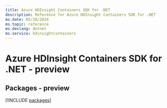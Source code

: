 ```yaml
---
title: Azure HDInsight Containers SDK for .NET
description: Reference for Azure HDInsight Containers SDK for .NET
ms.date: 05/28/2024
ms.topic: reference
ms.devlang: dotnet
ms.service: hdinsightcontainers
---
```

# Azure HDInsight Containers SDK for .NET - preview
## Packages - preview
[!INCLUDE [packages](hdinsight-containers-index.md)]